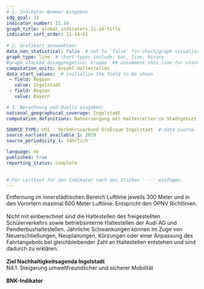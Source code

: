 ```yaml
---
# 1. Indikator-Nummer eingeben 
sdg_goal: 11 
indicator_number: 11.14
graph_title: global_indicators.11-14-title
indicator_sort_order: 11-14-01
 
# 2. Grafikart auswaehlen: 
data_non_statistical: false  # set to 'false' for chart/graph visualization 
graph_type: line  # chart types include: bar, line, binary 
#graph_stacked_disaggregation: Gruppe  ## uncomment this line for stacked bars. eplace 'Geschlecht' with the field of aggregation. 
computation_units: Anzahl Haltestellen 
data_start_values:  # initialize the field to be shown  
 - field: Region 
   value: Ingolstadt 
 - field: Region 
   value: Bayern 

# 3. Berechnung und Quelle eingeben: 
national_geographical_coverage: Ingolstadt 
computation_definitions: Nahversorgung mit Haltestellen im Stadtgebiet

SOURCE_TYPE: VGI - Verkehrsverbund Großraum Ingolstadt  # data source  
source_earliest_available_1: 2019
source_periodicity_1: Jährlich

language: de   
published: true 
reporting_status: complete
 
 
# Für Leittext für den Indikator nach den Stichen '---' einfügen. 
---
```

Entfernung im innerstädtischen Bereich Luftlinie jeweils 300 Meter und in den Vorortern maximal 600 Meter Luftlinie. Entspricht den ÖPNV Richtlinien. <br>
<br>
Nicht mit einberechnet sind die Haltestellen des freigestellten Schülerverkehrs sowie betriebsinterne Haltestellen der Audi AG und Pendlerbushaltestellen. Jährliche Schwankungen können im Zuge von Neuerschließungen, Neuplanungen, Kürzungen oder einer Anpassung des Fahrtangebots bei gleichbleibender Zahl an Haltestellen entstehen und sind dadurch zu erklären.<br>
<br>
<b>Ziel Nachhaltigkeitsagenda Ingolstadt</b><br>
N4.1: Steigerung umweltfreundlicher und sicherer Mobilität<br>
<br>
<b>BNK-Indikator</b>

